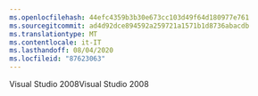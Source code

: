 ```yaml
---
ms.openlocfilehash: 44efc4359b3b30e673cc103d49f64d180977e761
ms.sourcegitcommit: ad4d92dce894592a259721a1571b1d8736abacdb
ms.translationtype: MT
ms.contentlocale: it-IT
ms.lasthandoff: 08/04/2020
ms.locfileid: "87623063"
---
```

<span data-ttu-id="8b3b8-101">Visual Studio 2008</span><span class="sxs-lookup"><span data-stu-id="8b3b8-101">Visual Studio 2008</span></span>

